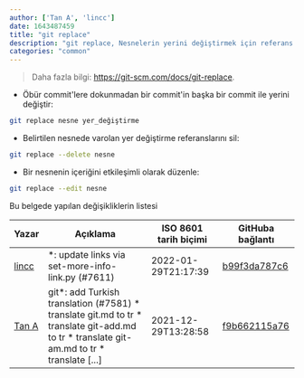 ```yaml
---
author: ['Tan A', 'lincc']
date: 1643487459
title: "git replace"
description: "git replace, Nesnelerin yerini değiştirmek için referans oluştur, sırala ve sil."
categories: "common"
---
```

> Daha fazla bilgi: <https://git-scm.com/docs/git-replace>.

- Öbür commit'lere dokunmadan bir commit'in başka bir commit ile yerini değiştir:

```bash
git replace nesne yer_değiştirme
```

- Belirtilen nesnede varolan yer değiştirme referanslarını sil:

```bash
git replace --delete nesne
```

- Bir nesnenin içeriğini etkileşimli olarak düzenle:

```bash
git replace --edit nesne
```
Bu belgede yapılan değişikliklerin listesi


Yazar | Açıklama | ISO 8601 tarih biçimi | GitHuba bağlantı
------|-----|-----|-----
[lincc](mailto:46962923+blueskyson@users.noreply.github.com) | *: update links via set-more-info-link.py (#7611) | 2022-01-29T21:17:39 | [b99f3da787c6](https://github.com/tldr-pages/tldr/commit/b99f3da787c6f43a545b9cb5ebd8265b1367fbc4)
[Tan A](mailto:40173707+yutyo@users.noreply.github.com) | git*: add Turkish translation (#7581) * translate git.md to tr * translate git-add.md to tr * translate git-am.md to tr * translate [...] | 2021-12-29T13:28:58 | [f9b662115a76](https://github.com/tldr-pages/tldr/commit/f9b662115a765f843982cea237d608aab423e3f7)

